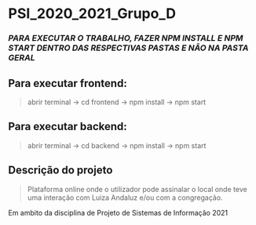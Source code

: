 # PSI_2020_2021_Grupo_D

### *PARA EXECUTAR O TRABALHO, FAZER NPM INSTALL E NPM START DENTRO DAS RESPECTIVAS PASTAS E NÃO NA PASTA GERAL* ###

## Para executar frontend:
>abrir terminal ->
cd frontend ->
npm install ->
npm start

## Para executar backend:
>abrir terminal ->
cd backend -> 
npm install ->
npm start


## Descrição do projeto
>Plataforma online onde o utilizador pode assinalar o local onde teve uma interação com Luiza Andaluz e/ou com a congregação.


Em ambito da disciplina de Projeto de Sistemas de Informação 2021

